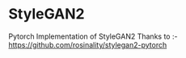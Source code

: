 # StyleGAN2
Pytorch Implementation of StyleGAN2
Thanks to :- https://github.com/rosinality/stylegan2-pytorch


